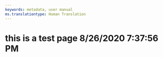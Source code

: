```yaml
---
keywords: metadata, user manual
ms.translationtype: Human Translation
---
```

# this is a test page 8/26/2020 7:37:56 PM